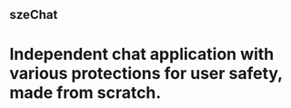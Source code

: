 ## szeChat
# Independent chat application with various protections for user safety, made from scratch.
